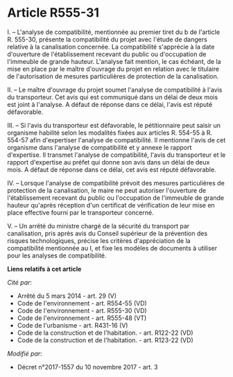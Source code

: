 # Article R555-31

I. – L'analyse de compatibilité, mentionnée au premier tiret du b de l'article R. 555-30, présente la compatibilité du projet
avec l'étude de dangers relative à la canalisation concernée. La compatibilité s'apprécie à la date d'ouverture de
l'établissement recevant du public ou d'occupation de l'immeuble de grande hauteur. L'analyse fait mention, le cas échéant,
de la mise en place par le maître d'ouvrage du projet en relation avec le titulaire de l'autorisation de mesures
particulières de protection de la canalisation.

II. – Le maître d'ouvrage du projet soumet l'analyse de compatibilité à l'avis du transporteur. Cet avis qui est communiqué
dans un délai de deux mois est joint à l'analyse. A défaut de réponse dans ce délai, l'avis est réputé défavorable.

III. – Si l'avis du transporteur est défavorable, le pétitionnaire peut saisir un organisme habilité selon les modalités
fixées aux articles R. 554-55 à R. 554-57 afin d'expertiser l'analyse de compatibilité. Il mentionne l'avis de cet organisme
dans l'analyse de compatibilité et y annexe le rapport d'expertise. Il transmet l'analyse de compatibilité, l'avis du
transporteur et le rapport d'expertise au préfet qui donne son avis dans un délai de deux mois. A défaut de réponse dans ce
délai, cet avis est réputé défavorable.

IV. – Lorsque l'analyse de compatibilité prévoit des mesures particulières de protection de la canalisation, le maire ne peut
autoriser l'ouverture de l'établissement recevant du public ou l'occupation de l'immeuble de grande hauteur qu'après
réception d'un certificat de vérification de leur mise en place effective fourni par le transporteur concerné.

V. – Un arrêté du ministre chargé de la sécurité du transport par canalisation, pris après avis du Conseil supérieur de la
prévention des risques technologiques, précise les critères d'appréciation de la compatibilité mentionnée au I, et fixe les
modèles de documents à utiliser pour les analyses de compatibilité.

**Liens relatifs à cet article**

_Cité par_:

  - Arrêté du 5 mars 2014 - art. 29 (V)
  - Code de l'environnement - art. R554-55 (VD)
  - Code de l'environnement - art. R555-30 (VD)
  - Code de l'environnement - art. R555-48 (VT)
  - Code de l'urbanisme - art. R431-16 (V)
  - Code de la construction et de l'habitation. - art. R122-22 (VD)
  - Code de la construction et de l'habitation. - art. R123-22 (VD)

_Modifié par_:

  - Décret n°2017-1557 du 10 novembre 2017 - art. 3
